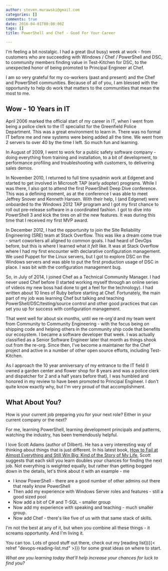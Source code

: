 ```yaml
---
author: steven.murawski@gmail.com
categories: []
comments: true
date: 2016-04-01T00:00:00Z
tags: []
title: PowerShell and Chef - Good For Your Career

---
```


I'm feeling a bit nostalgic.  I had a great (but busy) week at work - from customers who are succeeding with Windows / Chef / PowerShell and DSC, to community members finding value in Test-Kitchen for DSC, to the unexpected honor of being promoted to Principal Engineer at Chef.

I am so very grateful for my co-workers (past and present) and the Chef and PowerShell communities.  Because of all of you, I am blessed with the opportunity to help do work that matters to the communities that mean the most to me.

## Wow - 10 Years in IT

April 2006 marked the official start of my career in IT, when I went from being a police clerk to the IT specialist for the Greenfield Police Department.  This was a great environment to learn in.  There was no formal IT before me and new systems were being added all the time.  We went from 2 servers to over 40 by the time I left.  So much fun and learning.

In August of 2009, I went to work for a public safety software company - doing everything from training and installation, to a bit of development, to performance profiling and troubleshooting with customers, to delivering sales demos.

In November 2010, I returned to full time sysadmin work at Edgenet and started to get involved in Microsoft TAP (early adopter) programs.  While I was there, I also got to attend the first PowerShell Deep Dive conference.  This was a defining moment, as at the conference I was able to meet Jeffrey Snover and Kenneth Hansen.  With their help, I (and Edgenet) were onboarded to the Windows 2012 TAP program and I got my first chance to roll out pre-release software in a coordinated fashion.  I got to dive into PowerShell 3 and kick the tires on all the new features.  It was during this time that I received my first MVP award.

In December 2012, I had the opportunity to join the Site Reliability Engineering (SRE) team at Stack Overflow.  This was like a dream come true - smart coworkers all aligned to common goals.  I had heard of DevOps before, but this is where I learned what it *felt* like.  It was at Stack Overflow where I had my first encounter with declarative configuration management.  We used Puppet for the Linux servers, but I got to explore DSC on the Windows servers and was able to put the first production usage of DSC in place.  I was bit with the configuration management bug.

So, in July of 2014, I joined Chef as a Technical Community Manager.  I had never used Chef before (I started working myself through an online series of videos my new boss had done to get a feel for the technology).  I had written about 10 lines of Ruby before starting at Chef.  Fortunately, the main part of my job was learning Chef but talking and teaching PowerShell/DSC/testing/source control and other good practices that can set you up for success with configuration management.

That went well for about six months, until we re-org'd and my team went from Community to Community Engineering - with the focus being on shipping code and helping others in the community ship code that benefits our ecosystem.  I became a software developer that week.  I was actually classified as a Senior Software Engineer later that month as things shook out from the re-org.  Since then, I've become a maintainer for the Chef project and active in a number of other open source efforts, including Test-Kitchen.

As I approach the 10 year anniversary of my entrance to the IT field (I owned a garden center and flower shop for 8 years and was a police clerk and dispatcher for 2 and a half years before that), I was humbled and honored in my review to have been promoted to Principal Engineer.  I don't quite know exactly why, but I'm very proud of that accomplishment.

## What About You?

How is your current job preparing you for your next role?  Either in your current company or the next?

For me, learning PowerShell, learning development principals and patterns, watching the industry, has been tremendously helpful.

I love Scott Adams (author of Dilbert).  He has a very interesting way of thinking about things that is just different.  In his latest book, [How to Fail at Almost Everything and Still Win Big: Kind of the Story of My Life](http://www.amazon.com/How-Fail-Almost-Everything-Still/dp/1591847745/ref=sr_1_1?ie=UTF8&qid=1459488843&sr=8-1&keywords=scott+adams), Scott suggests that each skill you learn doubles your chances for finding the next job.  Not everything is weighted equally, but rather than getting bogged down in the details, let's think about it with an example - me

* I know PowerShell - there are a good number of other admins out there that really know PowerShell
* Then add my experience with Windows Server roles and features - still a good sized pool
* Now add a bit of C# and T-SQL - smaller group
* Now add my experience with speaking and teaching - much smaller group.
* Now add Chef - there's like five of us with that same stack of skills.

I'm not the best at any of it, but when you combine all these things - it screams opportunity.  And I'm living it.

You can too.  Lots of good stuff out there, check out my [reading list]({{< relref "devops-reading-list.md" >}}) for some great ideas on where to start.

_What are you learning today that'll help increase your chances for luck to find you?_
